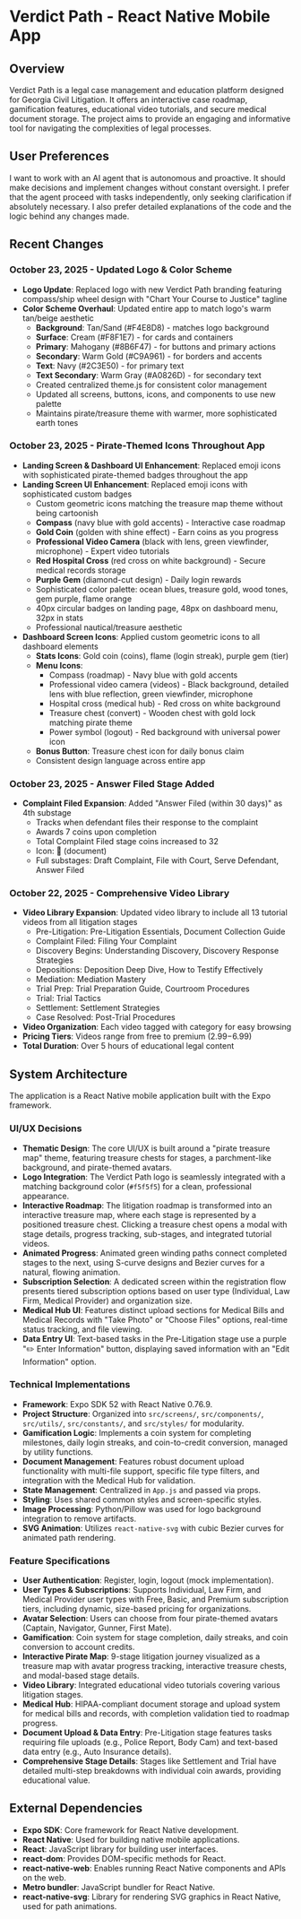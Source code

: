 # Verdict Path - React Native Mobile App

## Overview
Verdict Path is a legal case management and education platform designed for Georgia Civil Litigation. It offers an interactive case roadmap, gamification features, educational video tutorials, and secure medical document storage. The project aims to provide an engaging and informative tool for navigating the complexities of legal processes.

## User Preferences
I want to work with an AI agent that is autonomous and proactive. It should make decisions and implement changes without constant oversight. I prefer that the agent proceed with tasks independently, only seeking clarification if absolutely necessary. I also prefer detailed explanations of the code and the logic behind any changes made.

## Recent Changes

### October 23, 2025 - Updated Logo & Color Scheme
- **Logo Update**: Replaced logo with new Verdict Path branding featuring compass/ship wheel design with "Chart Your Course to Justice" tagline
- **Color Scheme Overhaul**: Updated entire app to match logo's warm tan/beige aesthetic
  - **Background**: Tan/Sand (#F4E8D8) - matches logo background
  - **Surface**: Cream (#F8F1E7) - for cards and containers
  - **Primary**: Mahogany (#8B6F47) - for buttons and primary actions
  - **Secondary**: Warm Gold (#C9A961) - for borders and accents
  - **Text**: Navy (#2C3E50) - for primary text
  - **Text Secondary**: Warm Gray (#A0826D) - for secondary text
  - Created centralized theme.js for consistent color management
  - Updated all screens, buttons, icons, and components to use new palette
  - Maintains pirate/treasure theme with warmer, more sophisticated earth tones

### October 23, 2025 - Pirate-Themed Icons Throughout App
- **Landing Screen & Dashboard UI Enhancement**: Replaced emoji icons with sophisticated pirate-themed badges throughout the app
- **Landing Screen UI Enhancement**: Replaced emoji icons with sophisticated custom badges
  - Custom geometric icons matching the treasure map theme without being cartoonish
  - **Compass** (navy blue with gold accents) - Interactive case roadmap
  - **Gold Coin** (golden with shine effect) - Earn coins as you progress
  - **Professional Video Camera** (black with lens, green viewfinder, microphone) - Expert video tutorials
  - **Red Hospital Cross** (red cross on white background) - Secure medical records storage
  - **Purple Gem** (diamond-cut design) - Daily login rewards
  - Sophisticated color palette: ocean blues, treasure gold, wood tones, gem purple, flame orange
  - 40px circular badges on landing page, 48px on dashboard menu, 32px in stats
  - Professional nautical/treasure aesthetic
- **Dashboard Screen Icons**: Applied custom geometric icons to all dashboard elements
  - **Stats Icons**: Gold coin (coins), flame (login streak), purple gem (tier)
  - **Menu Icons**: 
    - Compass (roadmap) - Navy blue with gold accents
    - Professional video camera (videos) - Black background, detailed lens with blue reflection, green viewfinder, microphone
    - Hospital cross (medical hub) - Red cross on white background
    - Treasure chest (convert) - Wooden chest with gold lock matching pirate theme
    - Power symbol (logout) - Red background with universal power icon
  - **Bonus Button**: Treasure chest icon for daily bonus claim
  - Consistent design language across entire app

### October 23, 2025 - Answer Filed Stage Added
- **Complaint Filed Expansion**: Added "Answer Filed (within 30 days)" as 4th substage
  - Tracks when defendant files their response to the complaint
  - Awards 7 coins upon completion
  - Total Complaint Filed stage coins increased to 32
  - Icon: 📄 (document)
  - Full substages: Draft Complaint, File with Court, Serve Defendant, Answer Filed

### October 22, 2025 - Comprehensive Video Library
- **Video Library Expansion**: Updated video library to include all 13 tutorial videos from all litigation stages
  - Pre-Litigation: Pre-Litigation Essentials, Document Collection Guide
  - Complaint Filed: Filing Your Complaint
  - Discovery Begins: Understanding Discovery, Discovery Response Strategies
  - Depositions: Deposition Deep Dive, How to Testify Effectively
  - Mediation: Mediation Mastery
  - Trial Prep: Trial Preparation Guide, Courtroom Procedures
  - Trial: Trial Tactics
  - Settlement: Settlement Strategies
  - Case Resolved: Post-Trial Procedures
- **Video Organization**: Each video tagged with category for easy browsing
- **Pricing Tiers**: Videos range from free to premium ($2.99-$6.99)
- **Total Duration**: Over 5 hours of educational legal content

## System Architecture
The application is a React Native mobile application built with the Expo framework.

### UI/UX Decisions
- **Thematic Design**: The core UI/UX is built around a "pirate treasure map" theme, featuring treasure chests for stages, a parchment-like background, and pirate-themed avatars.
- **Logo Integration**: The Verdict Path logo is seamlessly integrated with a matching background color (`#f5f5f5`) for a clean, professional appearance.
- **Interactive Roadmap**: The litigation roadmap is transformed into an interactive treasure map, where each stage is represented by a positioned treasure chest. Clicking a treasure chest opens a modal with stage details, progress tracking, sub-stages, and integrated tutorial videos.
- **Animated Progress**: Animated green winding paths connect completed stages to the next, using S-curve designs and Bezier curves for a natural, flowing animation.
- **Subscription Selection**: A dedicated screen within the registration flow presents tiered subscription options based on user type (Individual, Law Firm, Medical Provider) and organization size.
- **Medical Hub UI**: Features distinct upload sections for Medical Bills and Medical Records with "Take Photo" or "Choose Files" options, real-time status tracking, and file viewing.
- **Data Entry UI**: Text-based tasks in the Pre-Litigation stage use a purple "✏️ Enter Information" button, displaying saved information with an "Edit Information" option.

### Technical Implementations
- **Framework**: Expo SDK 52 with React Native 0.76.9.
- **Project Structure**: Organized into `src/screens/`, `src/components/`, `src/utils/`, `src/constants/`, and `src/styles/` for modularity.
- **Gamification Logic**: Implements a coin system for completing milestones, daily login streaks, and coin-to-credit conversion, managed by utility functions.
- **Document Management**: Features robust document upload functionality with multi-file support, specific file type filters, and integration with the Medical Hub for validation.
- **State Management**: Centralized in `App.js` and passed via props.
- **Styling**: Uses shared common styles and screen-specific styles.
- **Image Processing**: Python/Pillow was used for logo background integration to remove artifacts.
- **SVG Animation**: Utilizes `react-native-svg` with cubic Bezier curves for animated path rendering.

### Feature Specifications
- **User Authentication**: Register, login, logout (mock implementation).
- **User Types & Subscriptions**: Supports Individual, Law Firm, and Medical Provider user types with Free, Basic, and Premium subscription tiers, including dynamic, size-based pricing for organizations.
- **Avatar Selection**: Users can choose from four pirate-themed avatars (Captain, Navigator, Gunner, First Mate).
- **Gamification**: Coin system for stage completion, daily streaks, and coin conversion to account credits.
- **Interactive Pirate Map**: 9-stage litigation journey visualized as a treasure map with avatar progress tracking, interactive treasure chests, and modal-based stage details.
- **Video Library**: Integrated educational video tutorials covering various litigation stages.
- **Medical Hub**: HIPAA-compliant document storage and upload system for medical bills and records, with completion validation tied to roadmap progress.
- **Document Upload & Data Entry**: Pre-Litigation stage features tasks requiring file uploads (e.g., Police Report, Body Cam) and text-based data entry (e.g., Auto Insurance details).
- **Comprehensive Stage Details**: Stages like Settlement and Trial have detailed multi-step breakdowns with individual coin awards, providing educational value.

## External Dependencies
- **Expo SDK**: Core framework for React Native development.
- **React Native**: Used for building native mobile applications.
- **React**: JavaScript library for building user interfaces.
- **react-dom**: Provides DOM-specific methods for React.
- **react-native-web**: Enables running React Native components and APIs on the web.
- **Metro bundler**: JavaScript bundler for React Native.
- **react-native-svg**: Library for rendering SVG graphics in React Native, used for path animations.